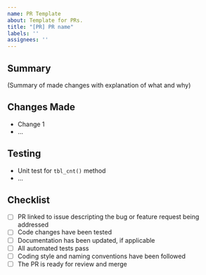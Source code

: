 ```yaml
---
name: PR Template
about: Template for PRs.
title: "[PR] PR name"
labels: ''
assignees: ''
---
```


## Summary
(Summary of made changes with explanation of what and why)

## Changes Made
- Change 1
- ...

## Testing
- Unit test for `tbl_cnt()` method
- ...

## Checklist
- [ ] PR linked to issue descripting the bug or feature request being addressed
- [ ] Code changes have been tested
- [ ] Documentation has been updated, if applicable
- [ ] All automated tests pass
- [ ] Coding style and naming conventions have been followed
- [ ] The PR is ready for review and merge
